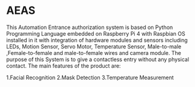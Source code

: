 # AEAS 
This Automation Entrance authorization system is based on Python Programming Language embedded on Raspberry Pi 4 with Raspbian OS installed in it with integration of hardware modules and sensors including LEDs, Motion Sensor, Servo Motor, Temperature Sensor, Male-to-male ,Female-to-female and male-to-female wires and camera module. The purpose of this System is to give a contactless entry without any physical contact. The main features of the product are:

1.Facial Recognition
2.Mask Detection
3.Temperature Measurement
